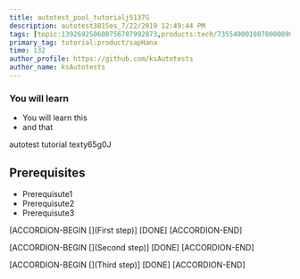```yaml
---
title: autotest_pool_tutorialj5137G
description: autotest381Ses_7/22/2019 12:49:44 PM
tags: [topic:139269250608756787992873,products:tech/73554900100700000996,tutorial:experience/advanced]
primary_tag: tutorial:product/sapHana
time: 132
author_profile: https://github.com/ksAutotests
author_name: ksAutotests
---
```

### You will learn
- You will learn this
- and that

autotest tutorial texty65g0J

## Prerequisites
- Prerequisute1
- Prerequisute2
- Prerequisute3

[ACCORDION-BEGIN [](First step)]
[DONE]
[ACCORDION-END]

[ACCORDION-BEGIN [](Second step)]
[DONE]
[ACCORDION-END]

[ACCORDION-BEGIN [](Third step)]
[DONE]
[ACCORDION-END]

